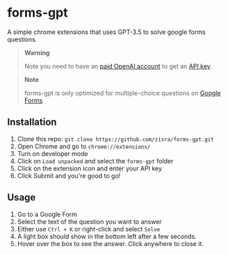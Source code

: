 # forms-gpt
A simple chrome extensions that uses GPT-3.5 to solve google forms questions.

> **Warning**
>
> Note you need to have an [paid OpenAI account](https://platform.openai.com/account/billing/overview) to get an [API key](https://platform.openai.com/account/api-keys). 


> **Note**
>
> forms-gpt is only optimized for multiple-choice questions on [Google Forms](https://docs.google.com/forms/)

## Installation
1. Clone this repo: `git clone https://github.com/zisra/forms-gpt.git`
2. Open Chrome and go to `chrome://extensions/`
3. Turn on developer mode
4. Click on `Load unpacked` and select the `forms-gpt` folder
5. Click on the extension icon and enter your API key
6. Click Submit and you're good to go!

## Usage
1. Go to a Google Form
2. Select the text of the question you want to answer
3. Either use  `Ctrl + K` or right-click and select `Solve`
4. A light box should show in the bottom left after a few seconds. 
5. Hover over the box to see the answer. Click anywhere to close it. 
